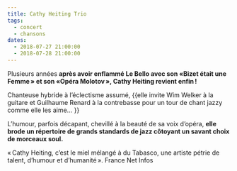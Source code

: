 ```yaml
---
title: Cathy Heiting Trio
tags: 
  - concert
  - chansons
dates:
  - 2018-07-27 21:00:00
  - 2018-07-28 21:00:00
---
```


Plusieurs années **après avoir enflammé Le Bello avec son «Bizet était une Femme » et son «Opéra Molotov », Cathy Heiting revient enfin !**

Chanteuse hybride à l’éclectisme assumé, {{elle invite Wim Welker à la guitare et Guilhaume Renard à la contrebasse pour un tour de chant jazzy comme elle les aime…
}}

L’humour, parfois décapant, chevillé à la beauté de sa voix d’opéra, **elle brode un répertoire de grands standards de jazz côtoyant un savant choix de morceaux soul.**


<quote>« Cathy Heiting, c’est le miel mélangé à du Tabasco, une artiste pétrie de talent, d’humour et d’huma­nité ». France Net Infos</quote>

